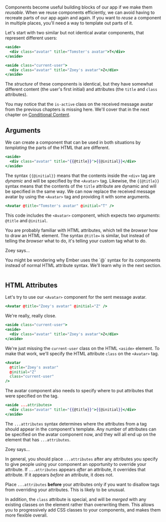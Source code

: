 Components become useful building blocks of our app if we make them _reusable_. When we reuse components efficiently, we can avoid having to recreate parts of our app again and again. If you want to _reuse_ a component in multiple places, you'll need a way to template out parts of it.

Let's start with two similar but not identical avatar components, that represent
different users:

```handlebars {data-filename="app/components/received-message/avatar.hbs"}
<aside>
  <div class="avatar" title="Tomster's avatar">T</div>
</aside>
```

```handlebars {data-filename="app/components/sent-message/avatar.hbs"}
<aside class="current-user">
  <div class="avatar" title="Zoey's avatar">Z</div>
</aside>
```

The _structure_ of these components is identical, but they have somewhat
different content (the user's first initial) and attributes (the `title` and `class`
attributes).

<div class="cta">
  <div class="cta-note">
    <div class="cta-note-body">
      <div class="cta-note-message">
        You may notice that the <code>is-active</code> class on the
        received message avatar from the previous chapters is missing here.
        We'll cover that in the next chapter on
        <a href="../conditional-content">Conditional Content</a>.
      </div>
    </div>
  </div>
</div>

## Arguments

We can create a component that can be used in both situations by _templating_
the parts of the HTML that are different.

```handlebars {data-filename="app/components/avatar.hbs"}
<aside>
  <div class="avatar" title="{{@title}}">{{@initial}}</div>
</aside>
```

The syntax `{{@initial}}` means that the contents inside the `<div>` tag are
_dynamic_ and will be specified by the `<Avatar>` tag. Likewise, the
`{{@title}}` syntax means that the contents of the `title` attribute are dynamic
and will be specified in the same way. We can now replace the received message
avatar by using the `<Avatar>` tag and providing it with some arguments.

```handlebars {data-filename="app/components/received-message/avatar.hbs"}
<Avatar @title="Tomster's avatar" @initial="T" />
```

This code includes the `<Avatar>` component, which expects two _arguments_:
`@title` and `@initial`.

You are probably familiar with HTML attributes, which tell the _browser_ how to
draw an HTML element. The syntax `@title=` is similar, but instead of telling
the _browser_ what to do, it's telling your custom tag what to do.

<div class="cta">
  <div class="cta-note">
    <div class="cta-note-body">
      <div class="cta-note-heading">Zoey says...</div>
      <div class="cta-note-message">
        <p>
          You might be wondering why Ember uses the `@` syntax for its
          components instead of normal HTML attribute syntax. We'll learn why
          in the next section.
        </p>
      </div>
    </div>
    <img src="/images/mascots/zoey.png" role="presentation" alt="">
  </div>
</div>

## HTML Attributes

Let's try to use our `<Avatar>` component for the sent message avatar.

```handlebars {data-filename="app/components/sent-message/avatar.hbs"}
<Avatar @title="Zoey's avatar" @initial="Z" />
```

We're really, really close.

```handlebars {data-filename="output" data-diff="-1,+2"}
<aside class="current-user">
<aside>
  <div class="avatar" title="Zoey's avatar">Z</div>
</aside>
```

We're just missing the `current-user` class on the HTML `<aside>` element. To
make that work, we'll specify the HTML attribute `class` on the `<Avatar>` tag.

```handlebars {data-filename="app/components/sent-message/avatar.hbs"}
<Avatar
  @title="Zoey's avatar"
  @initial="Z"
  class="current-user"
/>
```

The avatar component also needs to specify where to put attributes that were
specified on the tag.

```handlebars {data-filename="app/components/avatar.hbs"}
<aside ...attributes>
  <div class="avatar" title="{{@title}}">{{@initial}}</div>
</aside>
```

The `...attributes` syntax determines where the attributes from a tag should
appear in the component's template. Any number of attributes can be specified on
the avatar component now, and they will all end up on the element that has
`...attributes`.

<div class="cta">
  <div class="cta-note">
    <div class="cta-note-body">
      <div class="cta-note-heading">Zoey says...</div>
      <div class="cta-note-message">
        <p>
          In general, you should place <code>...attributes</code> after any attributes you
          specify to give people using your component an opportunity to override your attribute.
          If <code>...attributes</code> appears <em>after</em> an attribute,
          it overrides that attribute. If it appears <em>before</em> an attribute, it
          does not.</p>
        <p>
          Place <code>...attributes</code>
          <strong>before</strong> your attributes only if you want to disallow tags from
          overriding your attributes. This is likely to be unusual.
        </p>
        <p>
          In addition, the <code>class</code> attribute is special, and will be
          <em>merged</em> with any existing classes on the element rather than
          overwriting them. This allows you to progressively add CSS classes to
          your components, and makes them more flexible overall.
        </p>
      </div>
    </div>
    <img src="/images/mascots/zoey.png" role="presentation" alt="">
  </div>
</div>
